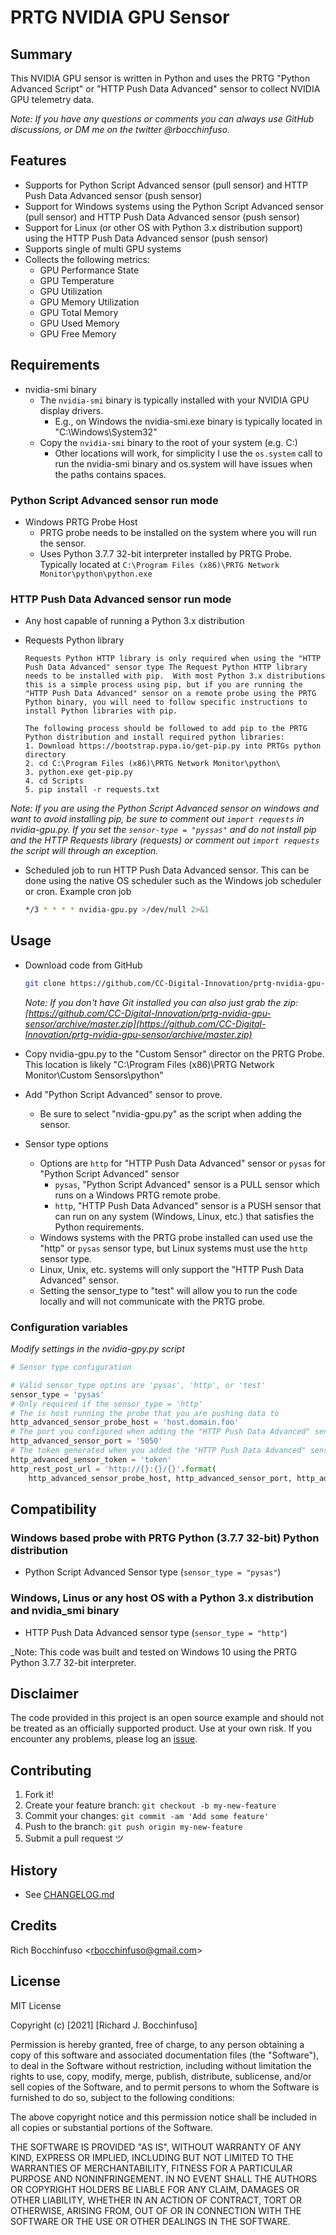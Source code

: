 # PRTG NVIDIA GPU Sensor

## Summary

This NVIDIA GPU sensor is written in Python and uses the PRTG "Python Advanced Script" or "HTTP Push Data Advanced" sensor to collect NVIDIA GPU telemetry data.

_Note: If you have any questions or comments you can always use GitHub discussions, or DM me on the twitter @rbocchinfuso._

## Features

- Supports for Python Script Advanced sensor (pull sensor) and HTTP Push Data Advanced sensor (push sensor)
- Support for Windows systems using the Python Script Advanced sensor (pull sensor) and HTTP Push Data Advanced sensor (push sensor)
- Support for Linux (or other OS with Python 3.x distribution support) using the HTTP Push Data Advanced sensor (push sensor)
- Supports single of multi GPU systems
- Collects the following metrics:
  - GPU Performance State
  - GPU Temperature
  - GPU Utilization
  - GPU Memory Utilization
  - GPU Total Memory
  - GPU Used Memory
  - GPU Free Memory

## Requirements

- nvidia-smi binary
  - The ```nvidia-smi``` binary is typically installed with your NVIDIA GPU display drivers.
    - E.g., on Windows the nvidia-smi.exe binary is typically located in "C:\Windows\System32"
  - Copy the ```nvidia-smi``` binary to the root of your system (e.g. C:\)
    - Other locations will work, for simplicity I use the ```os.system``` call to run the nvidia-smi binary and os.system will have issues when the paths contains spaces.

### Python Script Advanced sensor run mode

- Windows PRTG Probe Host
  - PRTG probe needs to be installed on the system where you will run the sensor.
  - Uses Python 3.7.7 32-bit interpreter installed by PRTG Probe. Typically located at ```C:\Program Files (x86)\PRTG Network Monitor\python\python.exe```

### HTTP Push Data Advanced sensor run mode

- Any host capable of running a Python 3.x distribution
- Requests Python library


  ```text
  Requests Python HTTP library is only required when using the "HTTP Push Data Advanced" sensor type The Request Python HTTP library needs to be installed with pip.  With most Python 3.x distributions this is a simple process using pip, but if you are running the "HTTP Push Data Advanced" sensor on a remote probe using the PRTG Python binary, you will need to follow specific instructions to install Python libraries with pip.

  The following process should be followed to add pip to the PRTG Python distribution and install required python libraries:
  1. Download https://bootstrap.pypa.io/get-pip.py into PRTGs python directory
  2. cd C:\Program Files (x86)\PRTG Network Monitor\python\
  3. python.exe get-pip.py
  4. cd Scripts
  5. pip install -r requests.txt
  ```

_Note: If you are using the Python Script Advanced sensor on windows and want to avoid installing pip, be sure to comment out ```import requests``` in nvidia-gpu.py. If you set the ```sensor-type = "pyssas"``` and do not install pip and the HTTP Requests library (requests) or comment out ```import requests``` the script will through an exception._

- Scheduled job to run HTTP Push Data Advanced sensor.  This can be done using the native OS scheduler such as the Windows job scheduler or cron.
  Example cron job

  ```bash
  */3 * * * * nvidia-gpu.py >/dev/null 2>&1
  ```

## Usage

- Download code from GitHub

  ```bash
  git clone https://github.com/CC-Digital-Innovation/prtg-nvidia-gpu-sensor.git
  ```

  _Note: If you don't have Git installed you can also just grab the zip:
  [https://github.com/CC-Digital-Innovation/prtg-nvidia-gpu-sensor/archive/master.zip](https://github.com/CC-Digital-Innovation/prtg-nvidia-gpu-sensor/archive/master.zip)_

- Copy nvidia-gpu.py to the "Custom Sensor" director on the PRTG Probe.  This location is likely "C:\Program Files (x86)\PRTG Network Monitor\Custom Sensors\python"

- Add "Python Script Advanced" sensor to prove.
  - Be sure to select "nvidia-gpu.py" as the script when adding the sensor.

- Sensor type options
  - Options are ```http``` for "HTTP Push Data Advanced" sensor or ```pysas``` for "Python Script Advanced" sensor
    - ```pysas```, "Python Script Advanced" sensor is a PULL sensor which runs on a Windows PRTG remote probe.
    - ```http```, "HTTP Push Data Advanced" sensor is a PUSH sensor that can run on any system (Windows, Linux, etc.) that satisfies the Python requirements.
  - Windows systems with the PRTG probe installed can used use the "http" or ```pysas``` sensor type, but Linux systems must use the ```http``` sensor type.
  - Linux, Unix, etc. systems will only support the "HTTP Push Data Advanced" sensor.
  - Setting the sensor_type to "test" will allow you to run the code locally and will not communicate with the PRTG probe.

### Configuration variables
_Modify settings in the nvidia-gpy.py script_
```python
# Sensor type configuration

# Valid sensor_type optins are 'pysas', 'http', or 'test'
sensor_type = 'pysas'
# Only required if the sensor_type = 'http'
# The is host running the probe that you are pushing data to
http_advanced_sensor_probe_host = 'host.domain.foo'
# The port you configured when adding the "HTTP Push Data Advanced" sensor
http_advanced_sensor_port = '5050'
# The token generated when you added the "HTTP Push Data Advanced" sensor or the token you manually entered when when adding the "HTTP Push Data Advanced" sensor
http_advanced_sensor_token = 'token'
http_rest_post_url = 'http://{}:{}/{}'.format(
    http_advanced_sensor_probe_host, http_advanced_sensor_port, http_advanced_sensor_token)
```

## Compatibility

### Windows based probe with PRTG Python (3.7.7 32-bit) Python distribution

- Python Script Advanced Sensor type (```sensor_type = "pysas"```)

### Windows, Linus or any host OS with a Python 3.x distribution and nvidia_smi binary

- HTTP Push Data Advanced sensor type (```sensor_type = "http"```)

_Note: This code was built and tested on Windows 10 using the PRTG Python 3.7.7 32-bit interpreter.

## Disclaimer

The code provided in this project is an open source example and should not be treated as an officially supported product. Use at your own risk. If you encounter any problems, please log an [issue](https://github.com/CC-Digital-Innovation/prtg-nvidia-gpu-sensor/issues).

## Contributing

1. Fork it!
2. Create your feature branch: `git checkout -b my-new-feature`
3. Commit your changes: `git commit -am 'Add some feature'`
4. Push to the branch: `git push origin my-new-feature`
5. Submit a pull request ツ

## History

- See [CHANGELOG.md](https://github.com/CC-Digital-Innovation/prtg-nvidia-gpu-sensor/blob/main/CHANGELOG.md)

## Credits

Rich Bocchinfuso <<rbocchinfuso@gmail.com>>

## License

MIT License

Copyright (c) [2021] [Richard J. Bocchinfuso]

Permission is hereby granted, free of charge, to any person obtaining a copy of this software and associated documentation files (the "Software"), to deal in the Software without restriction, including without limitation the rights to use, copy, modify, merge, publish, distribute, sublicense, and/or sell copies of the Software, and to permit persons to whom the Software is furnished to do so, subject to the following conditions:

The above copyright notice and this permission notice shall be included in all copies or substantial portions of the Software.

THE SOFTWARE IS PROVIDED "AS IS", WITHOUT WARRANTY OF ANY KIND, EXPRESS OR IMPLIED, INCLUDING BUT NOT LIMITED TO THE WARRANTIES OF MERCHANTABILITY, FITNESS FOR A PARTICULAR PURPOSE AND NONINFRINGEMENT. IN NO EVENT SHALL THE AUTHORS OR COPYRIGHT HOLDERS BE LIABLE FOR ANY CLAIM, DAMAGES OR OTHER LIABILITY, WHETHER IN AN ACTION OF CONTRACT, TORT OR OTHERWISE, ARISING FROM, OUT OF OR IN CONNECTION WITH THE SOFTWARE OR THE USE OR OTHER DEALINGS IN THE SOFTWARE.
